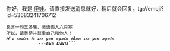 你好，我是 [伊娃](https://t.me/I23uuBot)。请直接发送消息就好，稍后就会回复。tg://emoji?id=53683241706712
```友情提示：
良言一句三冬暖，恶语伤人六月寒 
所以，请善待并尊重自己和他人！
𝓲𝓽'𝓼 𝓮𝓪𝓼𝓲𝓮𝓻 𝓽𝓸 𝓼𝓮𝓮 𝔂𝓸𝓾 𝓪𝓰𝓪𝓲𝓷 𝓽𝓱𝓪𝓷 𝓼𝓮𝓮 𝔂𝓸𝓾 𝓪𝓰𝓪𝓲𝓷
            ---𝑬𝒗𝒂 𝑫𝒂𝒗𝒊𝒔```
